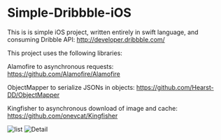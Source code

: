 # Simple-Dribbble-iOS

This is is simple iOS project, written entirely in swift language, and consuming Dribble API: http://developer.dribbble.com/

This project uses the following libraries:

Alamofire to asynchronous requests: https://github.com/Alamofire/Alamofire

ObjectMapper to serialize JSONs in objects: https://github.com/Hearst-DD/ObjectMapper

Kingfisher to asynchronous download of image and cache: https://github.com/onevcat/Kingfisher

![list](https://photos-1.dropbox.com/t/2/AACIfQg1q1Gw2kuiZGkLqhjEBXKLrZV7sYRGVUXzzSyUIw/12/30680643/png/32x32/1/1435546800/0/2/Captura%20de%20Tela%202015-06-28%20%C3%A0s%2022.18.28.png/CMPM0A4gASACIAMgBCAFIAYgBygBKAI/vGf6vlRuylG4Z01IoVkSzvvvU-YJPPqP1KMb-DCXYx8?size=1024x768&size_mode=2)
![Detail](https://photos-6.dropbox.com/t/2/AABkVPf4u2qMN4z39lDf7GIAW5dnZBENKChibiew8EF9Lw/12/30680643/png/32x32/1/1435546800/0/2/Captura%20de%20Tela%202015-06-28%20%C3%A0s%2022.19.00.png/CMPM0A4gASACIAMgBCAFIAYgBygBKAI/76tFv9BSQUbwAqrHnPIMItRJvpzR0tn4oHesvYSa_eA?size=1024x768&size_mode=2)
